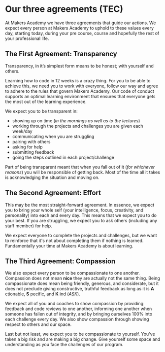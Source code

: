 # Our three agreements (TEC)

At Makers Academy we have three agreements that guide our actions. We expect every person at Makers Academy to uphold to these values every day, starting today, during your pre course, course and hopefully the rest of your professional life.

## The First Agreement: Transparency

Transparency, in it’s simplest form means to be honest; with yourself and others.

Learning how to code in 12 weeks is a crazy thing. For you to be able to achieve this, we need you to work with everyone, follow our way and agree to adhere to the rules that govern Makers Academy. Our code of conduct supports an optimal learning environment that ensures that everyone gets the most out of the learning experience. 

We expect you to be transparent in:
- showing up on time (_in the mornings as well as to the lectures_)
- working through the projects and challenges you are given each week/day
- communicating when you are struggling
- pairing with others
- asking for help
- submitting feedback
- going the steps outlined in each project/challenge

Part of being transparent meant that when you fall out of it (_for whichever reasons_) you will be responsible of getting back. Most of the time all it takes is acknowledging the situation and moving on.

## The Second Agreement: Effort

This may be the most straight-forward agreement. In essence, we expect you to bring your whole self (your intelligence, focus, creativity, and personality) into each and every day. This means that we expect you to do your best. If you are struggling, we expect you to ask others (including any staff member) for help.

We expect everyone to complete the projects and challenges, but we want to reinforce that it's not about completing them if nothing is learned. Fundamentally your time at Makers Academy is about learning.

## The Third Agreement: Compassion

We also expect every person to be compassionate to one another. Compassion does not mean **nice** they are actually not the same thing. Being compassionate does mean being friendly, generous, and considerate, but it does not preclude giving constructive, truthful feedback as long as it is **A** ctionable, **S** pecific, and **K** ind (_ASK_).

We expect all of you and coaches to show compassion by providing feedback and code reviews to one another, informing one another when someone has fallen out of integrity, and by bringing ourselves 100% into each challenge every day. We also show compassion through showing respect to others and our space.

Last but not least, we expect you to be compassionate to yourself. You've taken a big risk and are making a big change. Give yourself some space and understanding as you face the challenges of our program.